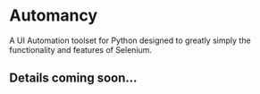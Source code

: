 # Automancy
A UI Automation toolset for Python designed to greatly simply the functionality and features of Selenium.

## Details coming soon...